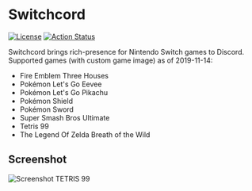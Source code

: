 # Switchcord

[![License](https://img.shields.io/github/license/Kaskadee/Switchcord)](https://github.com/Kaskadee/Switchcord/blob/master/LICENSE) [![Action Status](https://github.com/Kaskadee/Switchcord/workflows/Go/badge.svg)](https://github.com/Kaskadee/Switchcord/actions)

Switchcord brings rich-presence for Nintendo Switch games to Discord.
Supported games (with custom game image) as of 2019-11-14:

  - Fire Emblem Three Houses
  - Pokémon Let's Go Eevee 
  - Pokémon Let's Go Pikachu 
  - Pokémon Shield
  - Pokémon Sword
  - Super Smash Bros Ultimate
  - Tetris 99
  - The Legend Of Zelda Breath of the Wild

## Screenshot

![Screenshot TETRIS 99](https://github.com/Kaskadee/Switchcord/blob/master/img/screenshot.png)